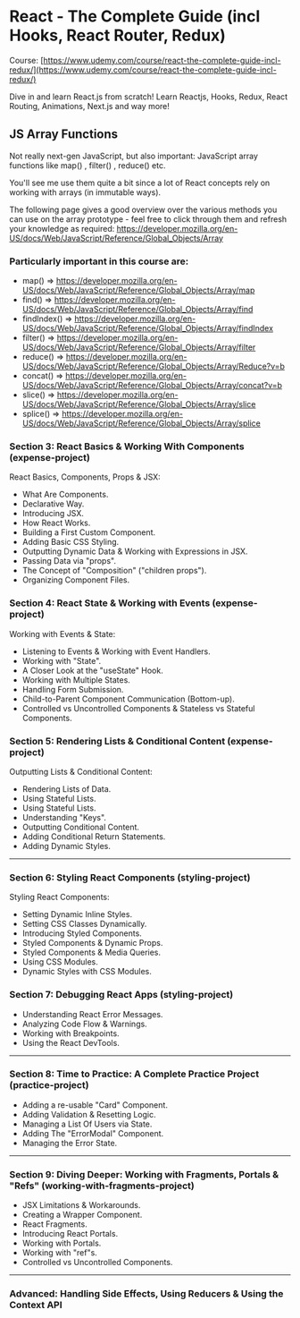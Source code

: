 # React - The Complete Guide (incl Hooks, React Router, Redux)
Course: [https://www.udemy.com/course/react-the-complete-guide-incl-redux/](https://www.udemy.com/course/react-the-complete-guide-incl-redux/)

Dive in and learn React.js from scratch! Learn Reactjs, Hooks, Redux, React Routing, Animations, Next.js and way more!

## JS Array Functions
Not really next-gen JavaScript, but also important: JavaScript array functions like map() , filter() , reduce()  etc.

You'll see me use them quite a bit since a lot of React concepts rely on working with arrays (in immutable ways).

The following page gives a good overview over the various methods you can use on the array prototype - feel free to click through them and refresh your knowledge as required: https://developer.mozilla.org/en-US/docs/Web/JavaScript/Reference/Global_Objects/Array

### Particularly important in this course are:

- map()  => https://developer.mozilla.org/en-US/docs/Web/JavaScript/Reference/Global_Objects/Array/map
- find()  => https://developer.mozilla.org/en-US/docs/Web/JavaScript/Reference/Global_Objects/Array/find
- findIndex()  => https://developer.mozilla.org/en-US/docs/Web/JavaScript/Reference/Global_Objects/Array/findIndex
- filter()  => https://developer.mozilla.org/en-US/docs/Web/JavaScript/Reference/Global_Objects/Array/filter
- reduce()  => https://developer.mozilla.org/en-US/docs/Web/JavaScript/Reference/Global_Objects/Array/Reduce?v=b
- concat()  => https://developer.mozilla.org/en-US/docs/Web/JavaScript/Reference/Global_Objects/Array/concat?v=b
- slice()  => https://developer.mozilla.org/en-US/docs/Web/JavaScript/Reference/Global_Objects/Array/slice
- splice()  => https://developer.mozilla.org/en-US/docs/Web/JavaScript/Reference/Global_Objects/Array/splice

### Section 3: React Basics & Working With Components (expense-project)
React Basics, Components, Props & JSX:
- What Are Components.
- Declarative Way.
- Introducing JSX.
- How React Works.
- Building a First Custom Component.
- Adding Basic CSS Styling.
- Outputting Dynamic Data & Working with Expressions in JSX.
- Passing Data via "props".
- The Concept of "Composition" ("children props").
- Organizing Component Files.

### Section 4: React State & Working with Events (expense-project)
Working with Events & State:
- Listening to Events & Working with Event Handlers.
- Working with "State".
- A Closer Look at the "useState" Hook.
- Working with Multiple States.
- Handling Form Submission.
- Child-to-Parent Component Communication (Bottom-up).
- Controlled vs Uncontrolled Components & Stateless vs Stateful Components.

### Section 5: Rendering Lists & Conditional Content (expense-project)
Outputting Lists & Conditional Content:
- Rendering Lists of Data.
- Using Stateful Lists.
- Using Stateful Lists.
- Understanding "Keys".
- Outputting Conditional Content.
- Adding Conditional Return Statements.
- Adding Dynamic Styles.
---

### Section 6: Styling React Components (styling-project)
Styling React Components:
- Setting Dynamic Inline Styles.
- Setting CSS Classes Dynamically.
- Introducing Styled Components.
- Styled Components & Dynamic Props.
- Styled Components & Media Queries.
- Using CSS Modules.
- Dynamic Styles with CSS Modules.

### Section 7: Debugging React Apps (styling-project)
- Understanding React Error Messages.
- Analyzing Code Flow & Warnings.
- Working with Breakpoints.
- Using the React DevTools.
---

### Section 8: Time to Practice: A Complete Practice Project (practice-project)
- Adding a re-usable "Card" Component.
- Adding Validation & Resetting Logic.
- Managing a List Of Users via State.
- Adding The "ErrorModal" Component.
- Managing the Error State.
---

### Section 9: Diving Deeper: Working with Fragments, Portals & "Refs" (working-with-fragments-project)
- JSX Limitations & Workarounds.
- Creating a Wrapper Component.
- React Fragments.
- Introducing React Portals.
- Working with Portals.
- Working with "ref"s.
- Controlled vs Uncontrolled Components.
---

### Advanced: Handling Side Effects, Using Reducers & Using the Context API
